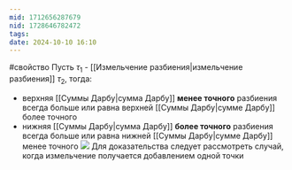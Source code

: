 ```yaml
---
mid: 1712656287679
nid: 1728646782472
tags: 
date: 2024-10-10 16:10
---
```

#свойство
Пусть $\tau_1$ - [[Измельчение разбиения|измельчение разбиения]] $\tau_2$, тогда:
- верхняя [[Суммы Дарбу|сумма Дарбу]] **менее точного** разбиения всегда больше или равна верхней [[Суммы Дарбу|сумме Дарбу]] более точного
- нижняя [[Суммы Дарбу|сумма Дарбу]] **более точного** разбиения всегда больше или равна нижней [[Суммы Дарбу|сумме Дарбу]] менее точного
 ![](https://lh7-rt.googleusercontent.com/docsz/AD_4nXer6Cpd_FpfQlpO4xYMEffaShTxoZdFSnslWyN4zQMZ5PJNnj3mLfiX0Ghade-5-hs1CW4AcCdI8PAzrUUVqu7c4yBL9eAPtZiCdldcKsoQ0f92unWTy1Vqaw4GypXjTswVzg12QAVcG5LC4rOIT0eyvG2Y?key=kMmLfrc3NfhKEgMVnMZFDw)
Для доказательства следует рассмотреть случай, когда измельчение получается добавлением одной точки